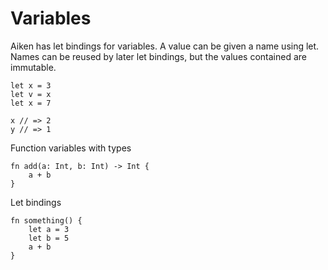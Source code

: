 # Variables

Aiken has let bindings for variables. A value can be given a name using let.
Names can be reused by later let bindings, but the values contained are immutable.

```aiken
let x = 3
let v = x
let x = 7

x // => 2
y // => 1
```

Function variables with types

```
fn add(a: Int, b: Int) -> Int {
    a + b
}
```

Let bindings

```
fn something() {
    let a = 3
    let b = 5
    a + b
}
```
